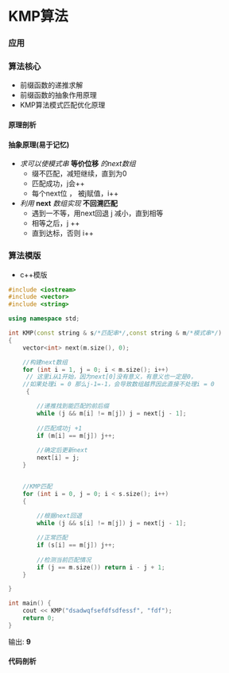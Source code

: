 # KMP算法
### 应用
### 算法核心
- 前缀函数的递推求解
- 前缀函数的抽象作用原理
- KMP算法模式匹配优化原理
#### 原理剖析

#### 抽象原理(易于记忆)
 - *求可以使模式串*   **等价位移** *的next数组*
    - 缀不匹配，减短继续，直到为0
    - 匹配成功，j会++
    - 每个next位 ， 被j赋值，i++
 - *利用* **next** *数组实现* **不回溯匹配**
    - 遇到一不等，用next回退 j 减小，直到相等
    - 相等之后，j ++
    - 直到达标，否则 i++
### 算法模版

- c++模版

```c++
#include <iostream>
#include <vector>
#include <string>

using namespace std;

int KMP(const string & s/*匹配串*/,const string & m/*模式串*/) 
{
	vector<int> next(m.size(), 0);

	//构建next数组
	for (int i = 1, j = 0; i < m.size(); i++)
	 // 这里i从1开始，因为next[0]没有意义，有意义也一定是0，
	//如果处理i = 0 那么j-1=-1，会导致数组越界因此直接不处理i = 0
     {

		//递推找到能匹配的前后缀
		while (j && m[i] != m[j]) j = next[j - 1];
		
		//匹配成功j +1
		if (m[i] == m[j]) j++;
		
		//确定后更新next 
		next[i] = j;
	}


	//KMP匹配
	for (int i = 0, j = 0; i < s.size(); i++) 
    {
		
		//根据next回退
		while (j && s[i] != m[j]) j = next[j - 1];

		//正常匹配
		if (s[i] == m[j]) j++;
		
		//检测当前匹配情况
		if (j == m.size()) return i - j + 1;
	}

}

int main() {
	cout << KMP("dsadwqfsefdfsdfessf", "fdf");
	return 0;
}
```
输出:   **9** 
#### 代码剖析